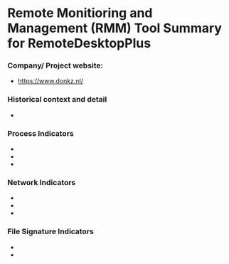 # Remote Monitioring and Management (RMM) Tool Summary for RemoteDesktopPlus

### Company/ Project website:
- https://www.donkz.nl/

### Historical context and detail
- 

### Process Indicators
- 
- 
- 

### Network Indicators
- 
- 
-

### File Signature Indicators
- 
-
